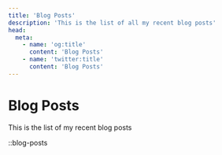 ```yaml
---
title: 'Blog Posts'
description: 'This is the list of all my recent blog posts'
head:
  meta:
    - name: 'og:title'
      content: 'Blog Posts'
    - name: 'twitter:title'
      content: 'Blog Posts'
---
```

# Blog Posts

This is the list of my recent blog posts

::blog-posts
